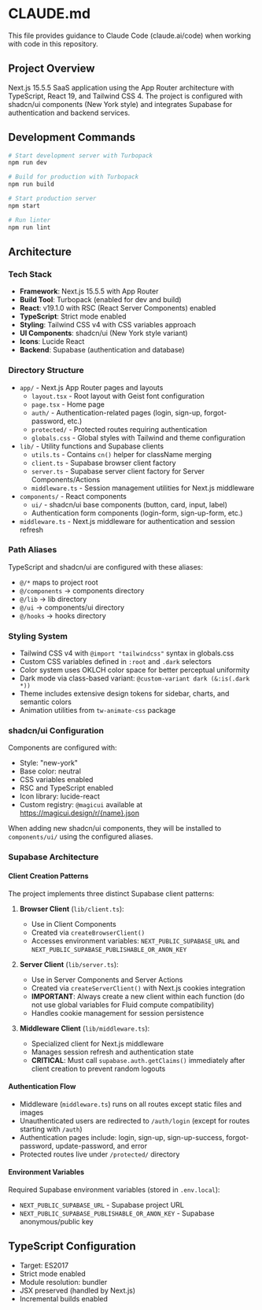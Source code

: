 # CLAUDE.md

This file provides guidance to Claude Code (claude.ai/code) when working with code in this repository.

## Project Overview

Next.js 15.5.5 SaaS application using the App Router architecture with TypeScript, React 19, and Tailwind CSS 4. The project is configured with shadcn/ui components (New York style) and integrates Supabase for authentication and backend services.

## Development Commands

```bash
# Start development server with Turbopack
npm run dev

# Build for production with Turbopack
npm run build

# Start production server
npm start

# Run linter
npm run lint
```

## Architecture

### Tech Stack
- **Framework**: Next.js 15.5.5 with App Router
- **Build Tool**: Turbopack (enabled for dev and build)
- **React**: v19.1.0 with RSC (React Server Components) enabled
- **TypeScript**: Strict mode enabled
- **Styling**: Tailwind CSS v4 with CSS variables approach
- **UI Components**: shadcn/ui (New York style variant)
- **Icons**: Lucide React
- **Backend**: Supabase (authentication and database)

### Directory Structure
- `app/` - Next.js App Router pages and layouts
  - `layout.tsx` - Root layout with Geist font configuration
  - `page.tsx` - Home page
  - `auth/` - Authentication-related pages (login, sign-up, forgot-password, etc.)
  - `protected/` - Protected routes requiring authentication
  - `globals.css` - Global styles with Tailwind and theme configuration
- `lib/` - Utility functions and Supabase clients
  - `utils.ts` - Contains `cn()` helper for className merging
  - `client.ts` - Supabase browser client factory
  - `server.ts` - Supabase server client factory for Server Components/Actions
  - `middleware.ts` - Session management utilities for Next.js middleware
- `components/` - React components
  - `ui/` - shadcn/ui base components (button, card, input, label)
  - Authentication form components (login-form, sign-up-form, etc.)
- `middleware.ts` - Next.js middleware for authentication and session refresh

### Path Aliases
TypeScript and shadcn/ui are configured with these aliases:
- `@/*` maps to project root
- `@/components` → components directory
- `@/lib` → lib directory
- `@/ui` → components/ui directory
- `@/hooks` → hooks directory

### Styling System
- Tailwind CSS v4 with `@import "tailwindcss"` syntax in globals.css
- Custom CSS variables defined in `:root` and `.dark` selectors
- Color system uses OKLCH color space for better perceptual uniformity
- Dark mode via class-based variant: `@custom-variant dark (&:is(.dark *))`
- Theme includes extensive design tokens for sidebar, charts, and semantic colors
- Animation utilities from `tw-animate-css` package

### shadcn/ui Configuration
Components are configured with:
- Style: "new-york"
- Base color: neutral
- CSS variables enabled
- RSC and TypeScript enabled
- Icon library: lucide-react
- Custom registry: `@magicui` available at https://magicui.design/r/{name}.json

When adding new shadcn/ui components, they will be installed to `components/ui/` using the configured aliases.

### Supabase Architecture

#### Client Creation Patterns
The project implements three distinct Supabase client patterns:

1. **Browser Client** (`lib/client.ts`):
   - Use in Client Components
   - Created via `createBrowserClient()`
   - Accesses environment variables: `NEXT_PUBLIC_SUPABASE_URL` and `NEXT_PUBLIC_SUPABASE_PUBLISHABLE_OR_ANON_KEY`

2. **Server Client** (`lib/server.ts`):
   - Use in Server Components and Server Actions
   - Created via `createServerClient()` with Next.js cookies integration
   - **IMPORTANT**: Always create a new client within each function (do not use global variables for Fluid compute compatibility)
   - Handles cookie management for session persistence

3. **Middleware Client** (`lib/middleware.ts`):
   - Specialized client for Next.js middleware
   - Manages session refresh and authentication state
   - **CRITICAL**: Must call `supabase.auth.getClaims()` immediately after client creation to prevent random logouts

#### Authentication Flow
- Middleware (`middleware.ts`) runs on all routes except static files and images
- Unauthenticated users are redirected to `/auth/login` (except for routes starting with `/auth`)
- Authentication pages include: login, sign-up, sign-up-success, forgot-password, update-password, and error
- Protected routes live under `/protected/` directory

#### Environment Variables
Required Supabase environment variables (stored in `.env.local`):
- `NEXT_PUBLIC_SUPABASE_URL` - Supabase project URL
- `NEXT_PUBLIC_SUPABASE_PUBLISHABLE_OR_ANON_KEY` - Supabase anonymous/public key

## TypeScript Configuration
- Target: ES2017
- Strict mode enabled
- Module resolution: bundler
- JSX preserved (handled by Next.js)
- Incremental builds enabled
